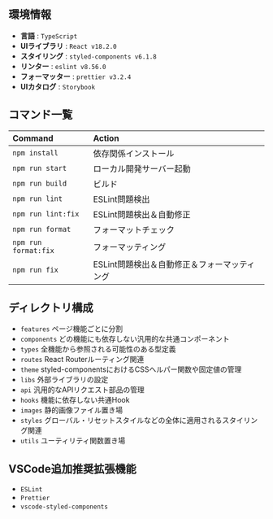 ## 環境情報

- **言語** : `TypeScript`
- **UIライブラリ** : `React v18.2.0`
- **スタイリング** : `styled-components v6.1.8`
- **リンター** : `eslint v8.56.0`
- **フォーマッター** : `prettier v3.2.4`
- **UIカタログ** : `Storybook`

## コマンド一覧

| Command              | Action                                       |
| :------------------- | :------------------------------------------- |
| `npm install`        | 依存関係インストール                         |
| `npm run start`      | ローカル開発サーバー起動                     |
| `npm run build`      | ビルド                                       |
| `npm run lint`       | ESLint問題検出                               |
| `npm run lint:fix`   | ESLint問題検出＆自動修正                     |
| `npm run format`     | フォーマットチェック                         |
| `npm run format:fix` | フォーマッティング                           |
| `npm run fix`        | ESLint問題検出＆自動修正＆フォーマッティング |

## ディレクトリ構成

- `features`
  ページ機能ごとに分割
- `components`
  どの機能にも依存しない汎用的な共通コンポーネント
- `types`
  全機能から参照される可能性のある型定義
- `routes`
  React Routerルーティング関連
- `theme`
  styled-componentsにおけるCSSヘルパー関数や固定値の管理
- `libs`
  外部ライブラリの設定
- `api`
  汎用的なAPIリクエスト部品の管理
- `hooks`
  機能に依存しない共通Hook
- `images`
  静的画像ファイル置き場
- `styles`
  グローバル・リセットスタイルなどの全体に適用されるスタイリング関連
- `utils`
  ユーティリティ関数置き場

## VSCode追加推奨拡張機能

- `ESLint`
- `Prettier`
- `vscode-styled-components`

